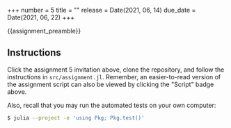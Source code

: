 +++
number = 5
title = ""
release = Date(2021, 06, 14)
due_date = Date(2021, 06, 22)
+++

{{assignment_preamble}}

## Instructions

Click the assignment 5 invitation above,
clone the repository, and follow the instructions
in `src/assignment.jl`.
Remember, an easier-to-read version of the assignment
script can also be viewed by clicking the "Script" badge above.

Also, recall that you may run the automated tests on your own computer:

```sh
$ julia --project -e 'using Pkg; Pkg.test()'
```
